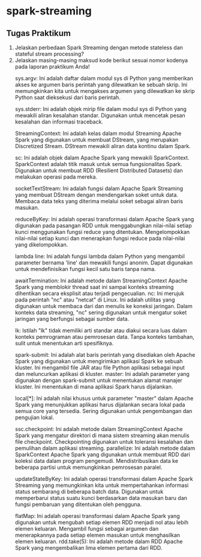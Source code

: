 # spark-streaming

## Tugas Praktikum
<ol>
  <li>Jelaskan perbedaan Spark Streaming dengan metode stateless dan stateful stream processing?</li>
  <li>Jelaskan masing-masing maksud kode berikut sesuai nomor kodenya pada laporan praktikum Anda!</li>
  
 sys.argv: Ini adalah daftar dalam modul sys di Python yang memberikan akses ke argumen baris perintah yang dilewatkan ke sebuah skrip. Ini memungkinkan kita untuk mengakses argumen yang dilewatkan ke skrip Python saat dieksekusi dari baris perintah.

sys.stderr: Ini adalah objek mirip file dalam modul sys di Python yang mewakili aliran kesalahan standar. Digunakan untuk mencetak pesan kesalahan dan informasi traceback.

StreamingContext: Ini adalah kelas dalam modul Streaming Apache Spark yang digunakan untuk membuat DStream, yang merupakan Discretized Stream. DStream mewakili aliran data kontinu dalam Spark.

sc: Ini adalah objek dalam Apache Spark yang mewakili SparkContext. SparkContext adalah titik masuk untuk semua fungsionalitas Spark. Digunakan untuk membuat RDD (Resilient Distributed Datasets) dan melakukan operasi pada mereka.

socketTextStream: Ini adalah fungsi dalam Apache Spark Streaming yang membuat DStream dengan mendengarkan soket untuk data. Membaca data teks yang diterima melalui soket sebagai aliran baris masukan.

reduceByKey: Ini adalah operasi transformasi dalam Apache Spark yang digunakan pada pasangan RDD untuk menggabungkan nilai-nilai setiap kunci menggunakan fungsi reduce yang ditentukan. Mengelompokkan nilai-nilai setiap kunci dan menerapkan fungsi reduce pada nilai-nilai yang dikelompokkan.

lambda line: Ini adalah fungsi lambda dalam Python yang mengambil parameter bernama 'line' dan mewakili fungsi anonim. Dapat digunakan untuk mendefinisikan fungsi kecil satu baris tanpa nama.

awaitTermination: Ini adalah metode dalam StreamingContext Apache Spark yang memblokir thread saat ini sampai konteks streaming dihentikan secara eksplisit atau terjadi pengecualian.
nc: Ini merujuk pada perintah "nc" atau "netcat" di Linux. Ini adalah utilitas yang digunakan untuk membaca dari dan menulis ke koneksi jaringan. Dalam konteks data streaming, "nc" sering digunakan untuk mengatur soket jaringan yang berfungsi sebagai sumber data.

lk: Istilah "lk" tidak memiliki arti standar atau diakui secara luas dalam konteks pemrograman atau pemrosesan data. Tanpa konteks tambahan, sulit untuk menentukan arti spesifiknya.

spark-submit: Ini adalah alat baris perintah yang disediakan oleh Apache Spark yang digunakan untuk mengirimkan aplikasi Spark ke sebuah kluster. Ini mengambil file JAR atau file Python aplikasi sebagai input dan meluncurkan aplikasi di kluster.
 master: Ini adalah parameter yang digunakan dengan spark-submit untuk menentukan alamat manajer kluster. Ini menentukan di mana aplikasi Spark harus dijalankan.

local[*]: Ini adalah nilai khusus untuk parameter "master" dalam Apache Spark yang menunjukkan aplikasi harus dijalankan secara lokal pada semua core yang tersedia. Sering digunakan untuk pengembangan dan pengujian lokal.

ssc.checkpoint: Ini adalah metode dalam StreamingContext Apache Spark yang mengatur direktori di mana sistem streaming akan menulis file checkpoint. Checkpointing digunakan untuk toleransi kesalahan dan pemulihan dalam aplikasi streaming.
parallelize: Ini adalah metode dalam SparkContext Apache Spark yang digunakan untuk membuat RDD dari koleksi data dalam program pengemudi. Mendistribusikan data ke beberapa partisi untuk memungkinkan pemrosesan paralel.

updateStateByKey: Ini adalah operasi transformasi dalam Apache Spark Streaming yang memungkinkan kita untuk mempertahankan informasi status sembarang di beberapa batch data. Digunakan untuk memperbarui status suatu kunci berdasarkan data masukan baru dan fungsi pembaruan yang ditentukan oleh pengguna.

flatMap: Ini adalah operasi transformasi dalam Apache Spark yang digunakan untuk mengubah setiap elemen RDD menjadi nol atau lebih elemen keluaran. Mengambil fungsi sebagai argumen dan menerapkannya pada setiap elemen masukan untuk menghasilkan elemen keluaran.
rdd.take(5): Ini adalah metode dalam RDD Apache Spark yang mengembalikan lima elemen pertama dari RDD.
</ol>
